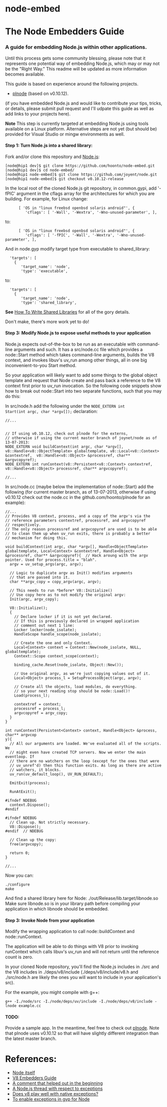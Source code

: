 node-embed
===


# The Node Embedders Guide
### A guide for embedding Node.js within other applications.

Until this process gets some community blessing, please note that it represents one potential way of embedding Node.js, which may or may not be the "Right Way."  This readme will be updated as more information becomes available.

This guide is based on experience around the following projects.

* [plnode](https://github.com/hoonto/plnode) (based on v0.10.12).

(if you have embedded Node.js and would like to contribute your tips, tricks, or details, please submit pull request and I'll udpate this guide as well as add links to your projects here).

**Note**  This step is currently targeted at embedding Node.js using tools available on a Linux platform.  Alternative steps are not yet (but should be) provided for Visual Studio or mingw environments as well.

#### Step 1: Turn Node.js into a shared library:

Fork and/or clone this repository and [Node.js](https://github.com/joyent/node):

```
[node@hip1 dev]$ git clone https://github.com/hoonto/node-embed.git
[node@hip1 dev]$ cd node-embed/
[node@hip1 node-embed]$ git clone https://github.com/joyent/node.git
[node@hip1 node-embed]$ git checkout v0.10.12-release
```

In the local root of the cloned Node.js git repository, in common.gypi, add '-fPIC' argument in the cflags array for the architectures for which you are building.  For example, for Linux change:

```
      [ 'OS in "linux freebsd openbsd solaris android"', {
         'cflags': [ '-Wall', '-Wextra', '-Wno-unused-parameter', ],
```

to:

```
      [ 'OS in "linux freebsd openbsd solaris android"', {
         'cflags': [ '-fPIC', '-Wall', '-Wextra', '-Wno-unused-parameter', ],
```

And in node.gyp modify target type from executable to shared_library:

```
  'targets': [
    {
       'target_name': 'node',
       'type': 'executable',
```

to:

```
  'targets': [
    {
       'target_name': 'node',
       'type': 'shared_library',
```

**See** [How To Write Shared Libraries](http://www.akkadia.org/drepper/dsohowto.pdf) for all of the gory details.

Don't make, there's more work yet to do!

#### Step 3: Modify Node.js to expose useful methods to your application

Node.js expects out-of-the-box to be run as an executable with command-line arguments and such.  It has a src/node.cc file which provides a node::Start method which takes command-line arguments, builds the V8 context, and invokes libuv's uv_run among other things, all in one big inconvenient-to-you Start method.

So your application will likely want to add some things to the global object template and request that Node create and pass back a reference to the V8 context first prior to uv_run invocation.  So the following code snippets show how to break out node::Start into two separate functions, such that you may do this:

In src/node.h add the following under the <code>NODE_EXTERN int Start(int argc, char *argv[]);</code> declaration:

```
//...


// If using v0.10.12, check out plnode for the externs, 
// otherwise if using the current master branch of joynet/node as of 13-07-2013:
NODE_EXTERN void buildContext(int argc, char *argv[], v8::Handle<v8::ObjectTemplate> globaltemplate, v8::Local<v8::Context> &contextref,  v8::Handle<v8::Object> &processref, char** &argvcopyref);
NODE_EXTERN int runContext(v8::Persistent<v8::Context> contextref, v8::Handle<v8::Object> processref, char** argvcopyref);

//...
```

In src/node.cc (maybe below the implementation of node::Start) add the following (for current master branch, as of 13-07-2013, otherwise if using v0.10.12 check out the node.cc in the github.com/hoonto/plnode for an example):

```
//...
// Provides V8 context, process, and a copy of the argv's via the 
// reference parameters contextref, processref, and argvcopyref 
// respectively.
// The only reason processref and argvcopyref are used is to be able 
// to clean them up when uv_run exits, there is probably a better 
// mechanism for doing this.

void buildContext(int argc, char *argv[], Handle<ObjectTemplate> globaltemplate, Local<Context> &contextref, Handle<Object> &processref, char** &argvcopyref){  // Hack aroung with the argv pointer. Used for process.title = "blah".
  argv = uv_setup_args(argc, argv);

  // Logic to duplicate argv as Init() modifies arguments
  // that are passed into it.
  char **argv_copy = copy_argv(argc, argv);

  // This needs to run *before* V8::Initialize()
  // Use copy here as to not modify the original argv:
  Init(argc, argv_copy);

  V8::Initialize();
  {
    // Declare locker if it is not yet declared.
    // If this is previously declared in wrapped application
    // comment out next 1 line:
    Locker locker(node_isolate);
    HandleScope handle_scope(node_isolate);

    // Create the one and only Context.
    Local<Context> context = Context::New(node_isolate, NULL, globaltemplate);
    Context::Scope context_scope(context);

    binding_cache.Reset(node_isolate, Object::New());

    // Use original argv, as we're just copying values out of it.
    Local<Object> process_l = SetupProcessObject(argc, argv);

    // Create all the objects, load modules, do everything.
    // so your next reading stop should be node::Load()!
    Load(process_l);

    contextref = context;
    processref = process_l;
    argvcopyref = argv_copy;
  }
}

int runContext(Persistent<Context> context, Handle<Object> &process, char** argvcop
y){
  // All our arguments are loaded. We've evaluated all of the scripts. We
  // might even have created TCP servers. Now we enter the main eventloop. If
  // there are no watchers on the loop (except for the ones that were
  // uv_unref'd) then this function exits. As long as there are active
  // watchers, it blocks.
  uv_run(uv_default_loop(), UV_RUN_DEFAULT);

  EmitExit(process);

  RunAtExit();

#ifndef NDEBUG
  context.Dispose();
#endif

#ifndef NDEBUG
  // Clean up. Not strictly necessary.
  V8::Dispose();
#endif  // NDEBUG

  // Clean up the copy:
  free(argvcopy);

  return 0;
}

//...
```

Now you can:

```
./configure
make
```

And find a shared library here for Node:  ./out/Release/lib.target/libnode.so
Make sure libnode.so is in your library path before compiling your application in which libnode should be embedded.


#### Step 3: Invoke Node from your application

Modify the wrapping application to call node::buildContext and node::runContext.

The application will be able to do things with V8 prior to invoking runContext which calls libuv's uv_run and will not return until the reference count is zero.

In your cloned Node repository, you'll find the Node.js includes in ./src and the V8 includes in ./deps/v8/include (./deps/v8/include/v8.h and ./src/node.h are likely the ones you will want to include in your application's src).


For the example, you might compile with g++:

```
g++ -I./node/src -I./node/deps/uv/include -I./node/deps/v8/include -lnode example.cc
```


#### TODO:

Provide a sample app.  In the meantime, feel free to check out [plnode](https://github.com/hoonto/plnode).  Note that plnode uses v0.10.12 so that will have slightly different integration than the latest master branch.

References:
===
* [Node itself](https://github.com/joyent/node)
* [V8 Embedders Guide](https://developers.google.com/v8/embed)
* [A comment that helped out in the beginning](http://comments.gmane.org/gmane.comp.lang.javascript.nodejs/48685)
* [A Node.js thread with respect to exceptions](http://logs.nodejs.org/libuv/2013-03-17)
* [Does v8 play well with native exceptions?](http://www.mail-archive.com/v8-users@googlegroups.com/msg00871.html)
* [To enable exceptions in gyp for Node](https://github.com/TooTallNate/node-gyp/issues/17)

